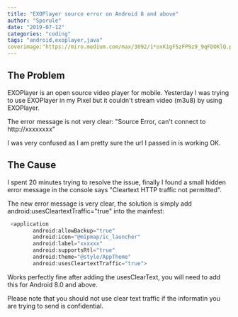 ```yaml
---
title: "EXOPlayer source error on Android 8 and above"
author: "Sporule"
date: "2019-07-12"
categories: "coding"
tags: "android,exoplayer,java"
coverimage:"https://miro.medium.com/max/3092/1*oxK1gF5zFP9z9_9qFDOKlQ.png"
---
```


## The Problem

EXOPlayer is  an open source video player for mobile.
Yesterday I was trying to use EXOPlayer in my Pixel but it couldn't stream video (m3u8) by using EXOPlayer.

The error message is not very clear: "Source Error, can't connect to http://xxxxxxxx"

I was very confused as I am pretty sure the url I passed in is working OK.

## The Cause

I spent 20 minutes trying to resolve the issue, finally I found a small hidden error message in the console says "Cleartext HTTP traffic not permitted".

The new error message is very clear, the solution is simply add android:usesCleartextTraffic="true" into the mainfest:

```javascript
 <application
        android:allowBackup="true"
        android:icon="@mipmap/ic_launcher"
        android:label="xxxxxx"
        android:supportsRtl="true"
        android:theme="@style/AppTheme"
        android:usesCleartextTraffic="true">
```

Works perfectly fine after adding the usesClearText, you will need to add this for Android 8.0 and above.

Please note that you should not use clear text traffic if the informatin you are trying to send is confidential.
